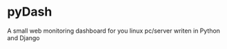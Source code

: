 pyDash
======

A small web monitoring dashboard for you linux pc/server writen in Python and Django

